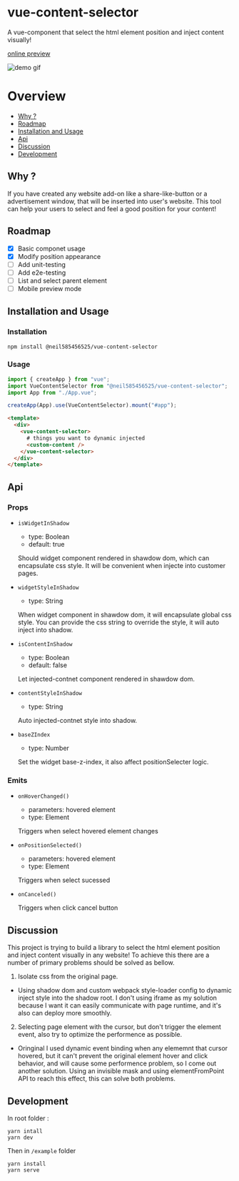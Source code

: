 # vue-content-selector

A vue-component that select the html element position and inject content visually!

[online preview](https://sam585456525.github.io/vue-content-selector/)

![demo gif](https://i.imgur.com/hh6Vxtb.gif)

# Overview

- [Why ?](#why)
- [Roadmap](#roadmap)
- [Installation and Usage](#installation-and-usage)
- [Api](#api)
- [Discussion](#discussion)
- [Development](#development)


## Why ?
If you have created any website add-on like a share-like-button or a advertisement window, that will be inserted into user's website. This tool can help your users to select and feel a good position for your content!

## Roadmap

- [x] Basic componet usage
- [x] Modify position appearance
- [ ] Add unit-testing
- [ ] Add e2e-testing
- [ ] List and select parent element
- [ ] Mobile preview mode

## Installation and Usage

### Installation

```
npm install @neil585456525/vue-content-selector
```

### Usage

```js
import { createApp } from "vue";
import VueContentSelector from "@neil585456525/vue-content-selector";
import App from "./App.vue";

createApp(App).use(VueContentSelector).mount("#app");
```

```html
<template>
  <div>
    <vue-content-selector>
      # things you want to dynamic injected
      <custom-content />
    </vue-content-selector>
  </div>
</template>
```

## Api

### Props

- `isWidgetInShadow`

  - type: Boolean
  - default: true

  Should widget component rendered in shawdow dom, which can encapsulate css style. It will be convenient when injecte into customer pages.

- `widgetStyleInShadow`

  - type: String

  When widget component in shawdow dom, it will encapsulate global css style. You can provide the css string to override the style, it will auto inject into shadow.

- `isContentInShadow`

  - type: Boolean
  - default: false

  Let injected-contnet component rendered in shawdow dom.

- `contentStyleInShadow`

  - type: String

  Auto injected-contnet style into shadow.

- `baseZIndex`

  - type: Number

  Set the widget base-z-index, it also affect positionSelecter logic.

### Emits

- `onHoverChanged()`

  - parameters: hovered element
  - type: Element

  Triggers when select hovered element changes

- `onPositionSelected()`

  - parameters: hovered element
  - type: Element

  Triggers when select sucessed

- `onCanceled()`

  Triggers when click cancel button

## Discussion

This project is trying to build a library to select the html element position and inject content visually in any website!
To achieve this there are a number of primary problems should be solved as bellow.

1. Isolate css from the original page.

- Using shadow dom and custom webpack style-loader config to dynamic inject style into the shadow root.
  I don't using iframe as my solution because I want it can easily communicate with page runtime, and it's also can deploy more smoothly.

2. Selecting page element with the cursor, but don't trigger the element event, also try to optimize the performence as possible.

- Oringinal I used dynamic event binding when any elememnt that cursor hovered, but it can't prevent the original element hover and click behavior, and will cause some performence problem, so I come out another solution. Using an invisible mask and using elementFromPoint API to reach this effect, this can solve both problems.

## Development

In root folder :

```
yarn intall
yarn dev
```

Then in `/example` folder

```
yarn install
yarn serve
```
